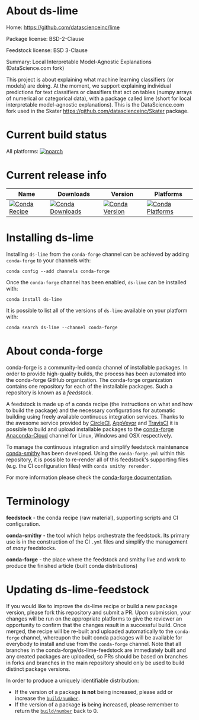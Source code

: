 About ds-lime
=============

Home: https://github.com/datascienceinc/lime

Package license: BSD-2-Clause

Feedstock license: BSD 3-Clause

Summary: Local Interpretable Model-Agnostic Explanations (DataScience.com fork)

This project is about explaining what machine learning classifiers
(or models) are doing. At the moment, we support explaining individual
predictions for text classifiers or classifiers that act on tables (numpy
arrays of numerical or categorical data), with a package called lime
(short for local interpretable model-agnostic explanations). This is the
DataScience.com fork used in the Skater
<https://github.com/datascienceinc/Skater> package.


Current build status
====================

All platforms:
[![noarch](https://img.shields.io/circleci/project/github/conda-forge/ds-lime-feedstock/master.svg?label=noarch)](https://circleci.com/gh/conda-forge/ds-lime-feedstock)

Current release info
====================

| Name | Downloads | Version | Platforms |
| --- | --- | --- | --- |
| [![Conda Recipe](https://img.shields.io/badge/recipe-ds--lime-green.svg)](https://anaconda.org/conda-forge/ds-lime) | [![Conda Downloads](https://img.shields.io/conda/dn/conda-forge/ds-lime.svg)](https://anaconda.org/conda-forge/ds-lime) | [![Conda Version](https://img.shields.io/conda/vn/conda-forge/ds-lime.svg)](https://anaconda.org/conda-forge/ds-lime) | [![Conda Platforms](https://img.shields.io/conda/pn/conda-forge/ds-lime.svg)](https://anaconda.org/conda-forge/ds-lime) |

Installing ds-lime
==================

Installing `ds-lime` from the `conda-forge` channel can be achieved by adding `conda-forge` to your channels with:

```
conda config --add channels conda-forge
```

Once the `conda-forge` channel has been enabled, `ds-lime` can be installed with:

```
conda install ds-lime
```

It is possible to list all of the versions of `ds-lime` available on your platform with:

```
conda search ds-lime --channel conda-forge
```


About conda-forge
=================

conda-forge is a community-led conda channel of installable packages.
In order to provide high-quality builds, the process has been automated into the
conda-forge GitHub organization. The conda-forge organization contains one repository
for each of the installable packages. Such a repository is known as a *feedstock*.

A feedstock is made up of a conda recipe (the instructions on what and how to build
the package) and the necessary configurations for automatic building using freely
available continuous integration services. Thanks to the awesome service provided by
[CircleCI](https://circleci.com/), [AppVeyor](http://www.appveyor.com/)
and [TravisCI](https://travis-ci.org/) it is possible to build and upload installable
packages to the [conda-forge](https://anaconda.org/conda-forge)
[Anaconda-Cloud](http://docs.anaconda.org/) channel for Linux, Windows and OSX respectively.

To manage the continuous integration and simplify feedstock maintenance
[conda-smithy](http://github.com/conda-forge/conda-smithy) has been developed.
Using the ``conda-forge.yml`` within this repository, it is possible to re-render all of
this feedstock's supporting files (e.g. the CI configuration files) with ``conda smithy rerender``.

For more information please check the [conda-forge documentation](https://conda-forge.org/docs/).

Terminology
===========

**feedstock** - the conda recipe (raw material), supporting scripts and CI configuration.

**conda-smithy** - the tool which helps orchestrate the feedstock.
                   Its primary use is in the construction of the CI ``.yml`` files
                   and simplify the management of *many* feedstocks.

**conda-forge** - the place where the feedstock and smithy live and work to
                  produce the finished article (built conda distributions)


Updating ds-lime-feedstock
==========================

If you would like to improve the ds-lime recipe or build a new
package version, please fork this repository and submit a PR. Upon submission,
your changes will be run on the appropriate platforms to give the reviewer an
opportunity to confirm that the changes result in a successful build. Once
merged, the recipe will be re-built and uploaded automatically to the
`conda-forge` channel, whereupon the built conda packages will be available for
everybody to install and use from the `conda-forge` channel.
Note that all branches in the conda-forge/ds-lime-feedstock are
immediately built and any created packages are uploaded, so PRs should be based
on branches in forks and branches in the main repository should only be used to
build distinct package versions.

In order to produce a uniquely identifiable distribution:
 * If the version of a package **is not** being increased, please add or increase
   the [``build/number``](http://conda.pydata.org/docs/building/meta-yaml.html#build-number-and-string).
 * If the version of a package **is** being increased, please remember to return
   the [``build/number``](http://conda.pydata.org/docs/building/meta-yaml.html#build-number-and-string)
   back to 0.